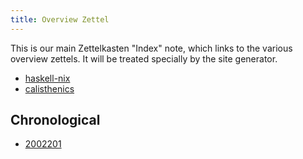 ```yaml
---
title: Overview Zettel 
---
```


This is our main Zettelkasten "Index" note, which links to the various overview zettels. It will be treated specially by the site generator.

* [haskell-nix](z://)
* [calisthenics](z://)

## Chronological

* [2002201](z://free-monad)

